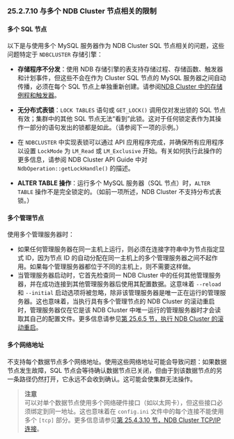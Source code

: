### 25.2.7.10 与多个 NDB Cluster 节点相关的限制

#### 多个 SQL 节点
以下是与使用多个 MySQL 服务器作为 NDB Cluster SQL 节点相关的问题，这些问题特定于 `NDBCLUSTER` 存储引擎：

- **存储程序不分发**：使用 NDB 存储引擎的表支持存储过程、存储函数、触发器和计划事件，但这些不会在作为 Cluster SQL 节点的 MySQL 服务器之间自动传播，必须在每个 SQL 节点上单独重新创建。请参阅[NDB Cluster 中的存储例程和触发器](../ndb-storage-engines.html)。

- **无分布式表锁**：`LOCK TABLES` 语句或 `GET_LOCK()` 调用仅对发出锁的 SQL 节点有效；集群中的其他 SQL 节点无法“看到”此锁。这对于任何锁定表作为其操作一部分的语句发出的锁都是如此。（请参阅下一项的示例。）

- 在 `NDBCLUSTER` 中实现表锁可以通过 API 应用程序完成，并确保所有应用程序以设置 `LockMode` 为 `LM_Read` 或 `LM_Exclusive` 开始。有关如何执行此操作的更多信息，请参阅 NDB Cluster API Guide 中对 `NdbOperation::getLockHandle()` 的描述。

- **ALTER TABLE 操作**：运行多个 MySQL 服务器（SQL 节点）时，`ALTER TABLE` 操作不是完全锁定的。（如前一项所述，NDB Cluster 不支持分布式表锁。）

#### 多个管理节点
使用多个管理服务器时：

- 如果任何管理服务器在同一主机上运行，则必须在连接字符串中为节点指定显式 ID，因为节点 ID 的自动分配在同一主机上的多个管理服务器之间不起作用。如果每个管理服务器都位于不同的主机上，则不需要这样做。
- 当管理服务器启动时，它首先检查同一 NDB Cluster 中的任何其他管理服务器，并在成功连接到其他管理服务器后使用其配置数据。这意味着 `--reload` 和 `--initial` 启动选项将被忽略，除非该管理服务器是唯一正在运行的管理服务器。这也意味着，当执行具有多个管理节点的 NDB Cluster 的滚动重启时，管理服务器仅在它是该 NDB Cluster 中唯一运行的管理服务器时才会读取其自己的配置文件。更多信息请参见[第 25.6.5 节，执行 NDB Cluster 的滚动重启](../operating-ndb-cluster/performing-rolling-restart.html)。

#### 多个网络地址
不支持每个数据节点多个网络地址。使用这些网络地址可能会导致问题：如果数据节点发生故障，SQL 节点会等待确认数据节点已关闭，但由于到该数据节点的另一条路径仍然打开，它永远不会收到确认。这可能会使集群无法操作。

> **注意**  
> 可以对单个数据节点使用多个网络硬件接口（如以太网卡），但这些接口必须绑定到同一地址。这也意味着在 `config.ini` 文件中的每个连接不能使用多个 `[tcp]` 部分。更多信息请参见[第 25.4.3.10 节，NDB Cluster TCP/IP 连接](../ndb-storage-engines/ndb-tcp-ip-connections.html)。